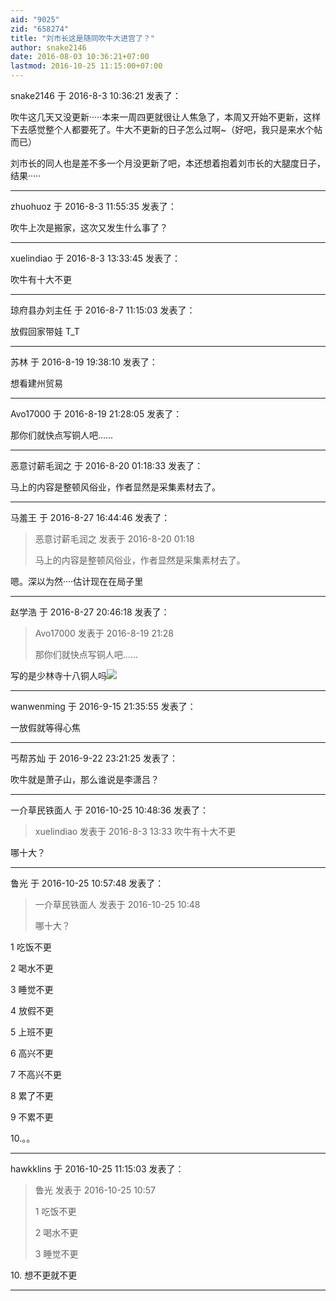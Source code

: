 ```yaml
---
aid: "9025"
zid: "658274"
title: "刘市长这是随同吹牛大进宫了？"
author: snake2146
date: 2016-08-03 10:36:21+07:00
lastmod: 2016-10-25 11:15:00+07:00
---
```


snake2146 于 2016-8-3 10:36:21 发表了：

吹牛这几天又没更新·····本来一周四更就很让人焦急了，本周又开始不更新，这样下去感觉整个人都要死了。牛大不更新的日子怎么过啊~（好吧，我只是来水个帖而已）

刘市长的同人也是差不多一个月没更新了吧，本还想着抱着刘市长的大腿度日子，结果·····

---

zhuohuoz 于 2016-8-3 11:55:35 发表了：

吹牛上次是搬家，这次又发生什么事了？

---

xuelindiao 于 2016-8-3 13:33:45 发表了：

吹牛有十大不更

---

琼府县办刘主任 于 2016-8-7 11:15:03 发表了：

放假回家带娃 T_T

---

苏林 于 2016-8-19 19:38:10 发表了：

想看建州贸易

---

Avo17000 于 2016-8-19 21:28:05 发表了：

那你们就快点写铜人吧……

---

恶意讨薪毛润之 于 2016-8-20 01:18:33 发表了：

马上的内容是整顿风俗业，作者显然是采集素材去了。

---

马羞王 于 2016-8-27 16:44:46 发表了：

> 恶意讨薪毛润之 发表于 2016-8-20 01:18
>
> 马上的内容是整顿风俗业，作者显然是采集素材去了。

嗯。深以为然····估计现在在局子里

---

赵学浩 于 2016-8-27 20:46:18 发表了：

> Avo17000 发表于 2016-8-19 21:28
>
> 那你们就快点写铜人吧……

写的是少林寺十八铜人吗![](https://bbs.northdy.com//mobcent//app/data/phiz/default/39.png)

---

wanwenming 于 2016-9-15 21:35:55 发表了：

一放假就等得心焦

---

丐帮苏灿 于 2016-9-22 23:21:25 发表了：

吹牛就是萧子山，那么谁说是李潇吕？

---

一介草民铁面人 于 2016-10-25 10:48:36 发表了：

> xuelindiao 发表于 2016-8-3 13:33 吹牛有十大不更

哪十大？

---

鲁光 于 2016-10-25 10:57:48 发表了：

> 一介草民铁面人 发表于 2016-10-25 10:48
>
> 哪十大？

1 吃饭不更

2 喝水不更

3 睡觉不更

4 放假不更

5 上班不更

6 高兴不更

7 不高兴不更

8 累了不更

9 不累不更

10.。。

---

hawkklins 于 2016-10-25 11:15:03 发表了：

> 鲁光 发表于 2016-10-25 10:57
>
> 1 吃饭不更
>
> 2 喝水不更
>
> 3 睡觉不更

10\. 想不更就不更

---

